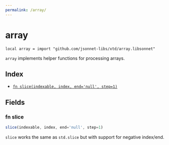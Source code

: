 ```yaml
---
permalink: /array/
---
```


# array

```jsonnet
local array = import "github.com/jsonnet-libs/xtd/array.libsonnet"
```

`array` implements helper functions for processing arrays.

## Index

* [`fn slice(indexable, index, end='null', step=1)`](#fn-slice)

## Fields

### fn slice

```ts
slice(indexable, index, end='null', step=1)
```

`slice` works the same as `std.slice` but with support for negative index/end.